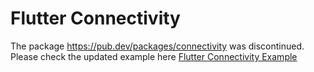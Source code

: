 # Flutter Connectivity 

The package https://pub.dev/packages/connectivity was discontinued. Please check the 
updated example here [Flutter Connectivity Example](../flutter_connectivity_plus_tutorial)
